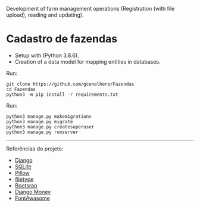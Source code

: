 Development of farm management operations (Registration (with file upload), reading and updating).

<h1>Cadastro de fazendas</h1>

* Setup with (Python 3.8.6).
* Creation of a data model for mapping entities in databases.

Run:
```
git clone https://github.com/gconelhero/Fazendas
cd Fazendas
python3 -m pip install -r requirements.txt
```
Run:
```
python3 manage.py makemigrations
python3 manage.py migrate
python3 manage.py createsuperuser
python3 manage.py runserver
```
<hr>
Referências do projeto:

* [Django](https://www.djangoproject.com/)
* [SQLite](https://www.sqlite.org/index.html)
* [Pillow](https://python-pillow.org/)
* [filetype](https://github.com/h2non/filetype.py)
* [Bootsrap](https://getbootstrap.com/docs/4.1/getting-started/introduction/)
* [Django Money](https://github.com/django-money/django-money)
* [FontAwasome](https://fontawesome.com/)
